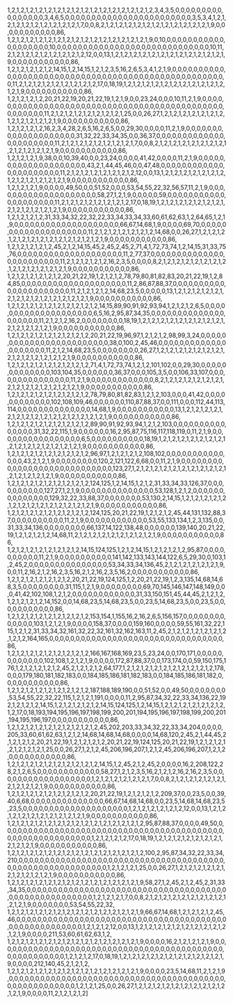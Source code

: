 1,2,1,2,1,2,1,2,1,2,1,2,1,2,1,2,1,2,1,2,1,2,1,2,1,2,1,2,1,2,1,2,3,4,3,5,0,0,0,0,0,0,0,0,0,0,0,0,0,0,0,0,3,4,6,5,0,0,0,0,0,0,0,0,0,0,0,0,0,0,0,0,0,0,0,0,0,0,0,0,3,5,3,4,1,2,1,2,1,2,1,2,1,2,1,2,1,2,1,2,1,2,1,7,0,0,8,2,1,2,1,2,1,2,1,2,1,2,1,2,1,2,1,2,1,2,1,2,1,2,1,9,0,0,0,0,0,0,0,0,0,0,0,86,
1,2,1,2,1,2,1,2,1,2,1,2,1,2,1,2,1,2,1,2,1,2,1,2,1,2,1,2,1,2,1,9,0,10,0,0,0,0,0,0,0,0,0,0,0,0,0,0,0,0,0,0,0,10,0,0,0,0,0,0,0,0,0,0,0,0,0,0,0,0,0,0,0,0,0,0,0,0,0,0,0,0,0,10,11,2,1,2,1,2,1,2,1,2,1,2,1,2,1,2,1,2,12,0,0,13,1,2,1,2,1,2,1,2,1,2,1,2,1,2,1,2,1,2,1,2,1,2,1,2,1,9,0,0,0,0,0,0,0,0,0,0,0,86,
1,2,1,2,1,2,1,2,1,2,14,15,1,2,14,15,1,2,1,2,3,5,16,2,6,5,3,4,1,2,1,9,0,0,0,0,0,0,0,0,0,0,0,0,0,0,0,0,0,0,0,0,0,0,0,0,0,0,0,0,0,0,0,0,0,0,0,0,0,0,0,0,0,0,0,0,0,0,0,0,0,0,0,0,11,2,1,2,1,2,1,2,1,2,1,2,1,2,1,2,1,2,17,0,18,19,1,2,1,2,1,2,1,2,1,2,1,2,1,2,1,2,1,2,1,2,1,2,1,2,1,9,0,0,0,0,0,0,0,0,0,0,0,86,
1,2,1,2,1,2,1,2,20,21,22,19,20,21,22,19,1,2,1,9,0,0,23,24,0,0,0,10,11,2,1,9,0,0,0,0,0,0,0,0,0,0,0,0,0,0,0,0,0,0,0,0,0,0,0,0,0,0,0,0,0,0,0,0,0,0,0,0,0,0,0,0,0,0,0,0,0,0,0,0,0,0,0,0,11,2,1,2,1,2,1,2,1,2,1,2,1,2,1,2,1,25,0,0,26,27,1,2,1,2,1,2,1,2,1,2,1,2,1,2,1,2,1,2,1,2,1,2,1,2,1,9,0,0,0,0,0,0,0,0,0,0,0,86,
1,2,1,2,1,2,1,2,16,2,3,4,28,2,6,5,16,2,6,5,0,0,29,30,0,0,0,0,11,2,1,9,0,0,0,0,0,0,0,0,0,0,0,0,0,0,0,0,0,0,0,0,31,32,22,33,34,35,0,0,36,37,0,0,0,0,0,0,0,0,0,0,0,0,0,0,0,0,0,0,0,0,0,0,11,2,1,2,1,2,1,2,1,2,1,2,1,2,1,2,1,7,0,0,8,2,1,2,1,2,1,2,1,2,1,2,1,2,1,2,1,2,1,2,1,2,1,2,1,2,1,9,0,0,0,0,0,0,0,0,0,0,0,86,
1,2,1,2,1,2,1,9,38,0,0,10,39,40,0,0,23,24,0,0,0,0,41,42,0,0,0,0,11,2,1,9,0,0,0,0,0,0,0,0,0,0,0,0,0,0,0,0,0,0,0,0,43,2,1,44,45,46,0,0,47,48,0,0,0,0,0,0,0,0,0,0,0,0,0,0,0,0,0,0,0,0,0,0,11,2,1,2,1,2,1,2,1,2,1,2,1,2,1,2,12,0,0,13,1,2,1,2,1,2,1,2,1,2,1,2,1,2,1,2,1,2,1,2,1,2,1,2,1,2,1,9,0,0,0,0,0,0,0,0,0,0,0,86,
1,2,1,2,1,2,1,9,0,0,0,0,49,50,0,0,51,52,0,0,0,53,54,55,22,32,56,57,11,2,1,9,0,0,0,0,0,0,0,0,0,0,0,0,0,0,0,0,0,0,0,0,58,27,1,2,1,9,0,0,0,0,0,59,0,0,0,0,0,0,0,0,0,0,0,0,0,0,0,0,0,0,0,0,11,2,1,2,1,2,1,2,1,2,1,2,1,2,1,2,17,0,18,19,1,2,1,2,1,2,1,2,1,2,1,2,1,2,1,2,1,2,1,2,1,2,1,2,1,2,1,9,0,0,0,0,0,0,0,0,0,0,0,86,
1,2,1,2,1,2,1,2,31,33,34,32,22,32,22,33,34,33,34,33,60,61,62,63,1,2,64,65,1,2,1,9,0,0,0,0,0,0,0,0,0,0,0,0,0,0,0,0,0,0,0,0,66,67,14,68,1,9,0,0,0,0,69,70,0,0,0,0,0,0,0,0,0,0,0,0,0,0,0,0,0,0,0,0,11,2,1,2,1,2,1,2,1,2,1,2,1,2,14,68,0,0,26,27,1,2,1,2,1,2,1,2,1,2,1,2,1,2,1,2,1,2,1,2,1,2,1,2,1,2,1,9,0,0,0,0,0,0,0,0,0,0,0,86,
1,2,1,2,1,2,1,2,1,2,45,2,1,2,14,15,45,2,45,2,45,2,71,4,1,72,73,74,1,2,14,15,31,33,75,76,0,0,0,0,0,0,0,0,0,0,0,0,0,0,0,0,0,0,0,0,11,2,77,37,0,0,0,0,0,0,0,0,0,0,0,0,0,0,0,0,0,0,0,0,0,0,0,0,11,2,1,2,1,2,1,2,1,2,16,2,3,5,0,0,0,0,8,2,1,2,1,2,1,2,1,2,1,2,1,2,1,2,1,2,1,2,1,2,1,2,1,2,1,2,1,9,0,0,0,0,0,0,0,0,0,0,0,86,
1,2,1,2,1,2,1,2,1,2,1,2,20,21,22,19,1,2,1,2,1,2,78,79,80,81,82,83,20,21,22,19,1,2,84,85,0,0,0,0,0,0,0,0,0,0,0,0,0,0,0,0,0,0,0,0,11,2,86,87,88,37,0,0,0,0,0,0,0,0,0,0,0,0,0,0,0,0,0,0,0,0,0,0,11,2,1,2,1,2,1,2,14,68,23,5,0,0,0,0,0,13,1,2,1,2,1,2,1,2,1,2,1,2,1,2,1,2,1,2,1,2,1,2,1,2,1,2,1,2,1,9,0,0,0,0,0,0,0,0,0,0,0,86,
1,2,1,2,1,2,1,2,1,2,1,2,1,2,1,2,1,2,1,2,14,15,89,90,91,92,93,94,1,2,1,2,1,2,6,5,0,0,0,0,0,0,0,0,0,0,0,0,0,0,0,0,0,0,0,0,6,5,16,2,95,87,34,35,0,0,0,0,0,0,0,0,0,0,0,0,0,0,0,0,0,0,0,0,11,2,1,2,1,2,16,2,0,0,0,0,0,0,0,0,18,19,1,2,1,2,1,2,1,2,1,2,1,2,1,2,1,2,1,2,1,2,1,2,1,2,1,2,1,2,1,9,0,0,0,0,0,0,0,0,0,0,0,86,
1,2,1,2,1,2,1,2,1,2,1,2,1,2,1,2,1,2,20,21,22,19,96,97,1,2,1,2,1,2,98,99,3,24,0,0,0,0,0,0,0,0,0,0,0,0,0,0,0,0,0,0,0,0,0,0,0,0,38,0,100,2,45,46,0,0,0,0,0,0,0,0,0,0,0,0,0,0,0,0,0,0,0,0,11,2,1,2,14,68,23,5,0,0,0,0,0,0,0,0,26,27,1,2,1,2,1,2,1,2,1,2,1,2,1,2,1,2,1,2,1,2,1,2,1,2,1,2,1,2,1,9,0,0,0,0,0,0,0,0,0,0,0,86,
1,2,1,2,1,2,1,2,1,2,1,2,1,2,1,2,1,2,71,4,1,72,73,74,1,2,1,2,101,102,0,0,29,30,0,0,0,0,0,0,0,0,0,0,0,0,0,103,104,35,0,0,0,0,0,0,36,37,0,0,0,105,3,5,0,0,106,33,107,0,0,0,0,0,0,0,0,0,0,0,0,0,0,0,11,2,1,9,0,0,0,0,0,0,0,0,0,0,0,0,8,2,1,2,1,2,1,2,1,2,1,2,1,2,1,2,1,2,1,2,1,2,1,2,1,2,1,2,1,2,1,9,0,0,0,0,0,0,0,0,0,0,0,86,
1,2,1,2,1,2,1,2,1,2,1,2,1,2,1,2,1,2,78,79,80,81,82,83,1,2,1,2,103,0,0,0,41,42,0,0,0,0,0,0,0,0,0,0,0,0,102,108,109,46,0,0,0,0,0,0,110,87,88,37,0,0,111,0,0,0,112,44,113,114,0,0,0,0,0,0,0,0,0,0,0,0,0,0,14,68,1,9,0,0,0,0,0,0,0,0,0,0,0,13,1,2,1,2,1,2,1,2,1,2,1,2,1,2,1,2,1,2,1,2,1,2,1,2,1,2,1,2,1,2,1,9,0,0,0,0,0,0,0,0,0,0,0,86,
1,2,1,2,1,2,1,2,1,2,1,2,1,2,1,2,1,2,89,90,91,92,93,94,1,2,1,2,103,0,0,0,0,0,0,0,0,0,0,0,0,0,0,0,31,32,22,115,1,9,0,0,0,0,0,0,16,2,95,87,75,116,117,118,119,0,11,2,1,9,0,0,0,0,0,0,0,0,0,0,0,0,0,0,0,0,6,5,0,0,0,0,0,0,0,0,0,0,18,19,1,2,1,2,1,2,1,2,1,2,1,2,1,2,1,2,1,2,1,2,1,2,1,2,1,2,1,2,1,2,1,9,0,0,0,0,0,0,0,0,0,0,0,86,
1,2,1,2,1,2,1,2,1,2,1,2,1,2,1,2,1,2,96,97,1,2,1,2,1,2,1,2,108,102,0,0,0,0,0,0,0,0,0,0,0,0,0,0,43,2,1,2,1,9,0,0,0,0,0,0,0,0,120,2,121,122,6,68,0,0,11,2,1,9,0,0,0,0,0,0,0,0,0,0,0,0,0,0,0,0,0,0,0,0,0,0,0,0,0,0,0,0,123,27,1,2,1,2,1,2,1,2,1,2,1,2,1,2,1,2,1,2,1,2,1,2,1,2,1,2,1,2,1,2,1,9,0,0,0,0,0,0,0,0,0,0,0,86,
1,2,1,2,1,2,1,2,1,2,1,2,1,2,1,2,1,2,124,125,1,2,14,15,1,2,1,2,31,33,34,33,126,37,0,0,0,0,0,0,0,0,0,0,127,27,1,2,1,9,0,0,0,0,0,0,0,0,0,0,0,0,0,0,53,128,1,2,1,2,0,0,0,0,0,0,0,0,0,0,0,0,0,0,129,32,22,33,88,37,0,0,0,0,0,0,0,53,130,2,14,15,1,2,1,2,1,2,1,2,1,2,1,2,1,2,1,2,1,2,1,2,1,2,1,2,1,2,1,2,1,9,0,0,0,0,0,0,0,0,0,0,0,86,
1,2,1,2,1,2,1,2,1,2,1,2,1,2,1,2,1,2,124,125,20,21,22,19,1,2,1,2,1,2,45,44,131,132,88,37,0,0,0,0,0,0,0,0,0,0,11,2,1,9,0,0,0,0,0,0,0,0,0,0,0,0,53,55,133,134,1,2,3,135,0,0,31,33,34,136,0,0,0,0,0,0,0,0,66,137,14,122,138,48,0,0,0,0,0,0,139,140,20,21,22,19,1,2,1,2,1,2,1,2,14,68,11,2,1,2,1,2,1,2,1,2,1,2,1,2,1,2,1,2,1,9,0,0,0,0,0,0,0,0,0,0,0,86,
1,2,1,2,1,2,1,2,1,2,1,2,1,2,1,2,14,15,124,125,1,2,1,2,14,15,1,2,1,2,1,2,1,2,95,87,0,0,0,0,0,0,0,0,0,0,11,2,1,9,0,0,0,0,0,0,0,0,0,0,141,142,133,143,144,122,6,5,29,30,0,103,1,2,45,2,0,0,0,0,0,0,0,0,0,0,0,0,0,0,0,53,34,33,34,136,45,2,1,2,1,2,1,2,1,2,1,2,1,9,0,0,11,2,16,2,1,2,16,2,3,5,16,2,1,2,16,2,3,5,16,2,0,0,0,0,0,0,0,0,0,0,0,86,
1,2,1,2,1,2,1,2,1,2,1,2,1,2,20,21,22,19,124,125,1,2,20,21,22,19,1,2,3,135,14,68,14,68,3,5,0,0,0,0,0,0,0,0,31,115,1,2,1,9,0,0,0,0,0,0,0,0,69,70,145,146,147,148,149,0,0,0,41,42,102,108,1,2,1,2,0,0,0,0,0,0,0,0,0,0,0,0,31,33,150,151,45,44,45,2,1,2,1,2,1,2,1,2,1,2,1,2,14,152,0,0,14,68,23,5,14,68,23,5,0,0,23,5,14,68,23,5,0,0,23,5,0,0,0,0,0,0,0,0,0,0,0,86,
1,2,1,2,1,2,1,2,1,2,1,2,1,2,1,2,1,2,153,154,1,155,16,2,16,2,6,5,156,157,0,0,0,0,0,0,0,0,0,0,0,0,0,103,1,2,1,2,1,9,0,0,0,0,158,37,0,0,0,0,159,160,0,0,0,0,59,55,161,32,22,115,1,2,1,2,31,33,34,32,161,32,22,32,161,32,162,163,11,2,45,2,1,2,1,2,1,2,1,2,1,2,1,2,1,2,1,2,164,165,0,0,0,0,0,0,0,0,0,0,0,0,0,0,0,0,0,0,0,0,0,0,0,0,0,0,0,0,0,0,0,0,0,86,
1,2,1,2,1,2,1,2,1,2,1,2,1,2,1,2,1,2,166,167,168,169,23,5,23,24,0,0,170,171,0,0,0,0,0,0,0,0,0,0,0,0,102,108,1,2,1,2,1,9,0,0,0,0,172,87,88,37,0,0,173,174,0,0,59,150,175,176,1,2,1,2,1,2,1,2,1,2,45,2,1,2,1,2,1,2,64,177,1,2,1,2,1,2,1,2,1,2,1,2,1,2,1,2,1,2,1,2,178,0,0,0,179,180,181,182,183,0,0,184,185,186,181,182,183,0,0,184,185,186,181,182,0,0,0,0,0,0,0,0,0,0,0,86,
1,2,1,2,1,2,1,2,1,2,1,2,1,2,1,2,1,2,187,188,189,190,0,0,51,52,0,0,49,50,0,0,0,0,0,0,0,53,54,55,22,32,22,115,1,2,1,2,1,191,0,0,0,0,11,2,95,87,34,32,22,33,34,136,22,192,1,2,1,2,1,2,14,15,1,2,1,2,1,2,1,2,1,2,14,15,124,125,1,2,14,15,1,2,1,2,1,2,1,2,1,2,1,2,1,2,1,2,17,0,18,193,194,195,196,197,198,199,200,201,194,195,196,197,198,199,200,201,194,195,196,197,0,0,0,0,0,0,0,0,0,0,0,86,
1,2,1,2,1,2,1,2,1,2,1,2,1,2,1,2,1,2,1,2,45,202,203,33,34,32,22,33,34,204,0,0,0,0,205,33,60,61,62,63,1,2,1,2,14,68,14,68,14,68,0,0,0,0,14,68,120,2,45,2,1,44,45,2,1,2,1,2,1,2,20,21,22,19,1,2,1,2,1,2,1,2,20,21,22,19,124,125,20,21,22,19,1,2,1,2,1,2,1,2,1,2,1,2,1,2,1,25,0,0,26,27,1,2,1,2,45,206,196,207,1,2,1,2,45,206,196,207,1,2,1,2,0,0,0,0,0,0,0,0,0,0,0,86,
1,2,1,2,1,2,1,2,1,2,1,2,1,2,1,2,1,2,1,2,14,15,1,2,45,2,1,2,45,2,0,0,0,0,16,2,208,122,28,2,1,2,6,5,0,0,0,0,0,0,0,0,0,0,0,0,58,27,1,2,1,2,3,5,16,2,1,2,1,2,16,2,16,2,3,5,0,0,0,0,0,0,0,0,0,0,0,0,0,0,0,0,0,0,1,2,1,2,1,2,1,2,1,2,1,2,1,7,0,0,8,2,1,2,1,2,1,2,1,2,1,2,1,2,1,2,1,2,1,2,1,9,0,0,0,0,0,0,0,0,0,0,0,86,
1,2,1,2,1,2,1,2,1,2,1,2,1,2,1,2,1,2,20,21,22,19,1,2,1,2,1,2,1,2,209,37,0,0,23,5,0,0,39,40,6,68,0,0,0,0,0,0,0,0,0,0,0,0,0,0,66,67,14,68,14,68,0,0,23,5,14,68,14,68,23,5,23,5,0,0,0,0,0,0,0,0,0,0,0,0,0,0,0,0,0,0,0,0,1,2,1,2,1,2,1,2,1,2,1,2,12,0,0,13,1,2,1,2,1,2,1,2,1,2,1,2,1,2,1,2,1,2,1,2,1,9,0,0,0,0,0,0,0,0,0,0,0,86,
1,2,1,2,1,2,1,2,1,2,1,2,1,2,1,2,1,2,1,2,1,2,1,2,1,2,1,2,1,2,95,87,88,37,0,0,0,0,49,50,0,0,0,0,0,0,0,0,0,0,0,0,0,0,0,0,0,0,0,0,0,0,0,0,0,0,0,0,0,0,0,0,0,0,0,0,0,0,0,0,0,0,0,0,0,0,0,0,0,0,0,0,0,0,0,0,0,0,1,2,1,2,1,2,1,2,17,0,18,19,1,2,1,2,1,2,1,2,1,2,1,2,1,2,1,2,1,2,1,2,1,9,0,0,0,0,0,0,0,0,0,0,0,86,
1,2,1,2,1,2,1,2,1,2,1,2,1,2,1,2,1,2,1,2,1,2,1,2,1,2,1,2,1,2,100,2,95,87,34,32,22,33,34,210,0,0,0,0,0,0,0,0,0,0,0,0,0,0,0,0,0,0,0,0,0,0,0,0,0,0,0,0,0,0,0,0,0,0,0,0,0,0,0,0,0,0,0,0,0,0,0,0,0,0,0,0,0,0,0,0,0,0,1,2,1,2,1,2,1,25,0,0,26,27,1,2,1,2,1,2,1,2,1,2,1,2,1,2,1,2,1,2,1,2,1,9,0,0,0,0,0,0,0,0,0,0,0,86,
1,2,1,2,1,2,1,2,1,2,1,2,1,2,1,2,1,2,1,2,1,2,1,2,1,2,1,2,1,9,58,27,1,2,45,2,1,2,45,2,31,33,34,35,0,0,0,0,0,0,0,0,0,0,0,0,0,0,0,0,0,0,0,0,0,0,0,0,0,0,0,0,0,0,0,0,0,0,0,0,0,0,0,0,0,0,0,0,0,0,0,0,0,0,0,0,0,0,1,2,1,2,1,2,1,7,0,0,8,2,1,2,1,2,1,2,1,2,1,2,1,2,1,2,1,2,1,2,1,2,1,9,0,0,0,0,0,0,0,53,54,55,22,32,
1,2,1,2,1,2,1,2,1,2,1,2,1,2,1,2,1,2,1,2,1,2,1,2,1,2,1,2,1,9,66,67,14,68,1,2,1,2,1,2,1,2,45,46,0,0,0,0,0,0,0,0,0,0,0,0,0,0,0,0,0,0,0,0,0,0,0,0,0,0,0,0,0,0,0,0,0,0,0,0,0,0,0,0,0,0,0,0,0,0,0,0,0,0,0,0,0,0,1,2,1,2,1,2,12,0,0,13,1,2,1,2,1,2,1,2,1,2,1,2,1,2,1,2,1,2,1,2,1,2,1,9,0,0,0,0,211,53,60,61,62,63,1,2,
1,2,1,2,1,2,1,2,1,2,1,2,1,2,1,2,1,2,1,2,1,2,1,2,1,2,1,2,1,9,0,0,0,0,16,2,1,2,1,2,1,2,1,9,0,0,0,0,0,0,0,0,0,0,0,0,0,0,0,0,0,0,0,0,0,0,0,0,0,0,0,0,0,0,0,0,0,0,0,0,0,0,0,0,0,0,0,0,0,0,0,0,0,0,0,0,0,0,1,2,1,2,1,2,17,0,18,19,1,2,1,2,1,2,1,2,1,2,1,2,1,2,1,2,1,2,1,2,1,2,1,9,0,0,0,0,212,140,45,2,1,2,1,2,
1,2,1,2,1,2,1,2,1,2,1,2,1,2,1,2,1,2,1,2,1,2,1,2,1,2,1,2,1,9,0,0,0,0,23,5,14,68,11,2,1,2,1,9,0,0,0,0,0,0,0,0,0,0,0,0,0,0,0,0,0,0,0,0,0,0,0,0,0,0,0,0,0,0,0,0,0,0,0,0,0,0,0,0,0,0,0,0,0,0,0,0,0,0,0,0,0,0,1,2,1,2,1,25,0,0,26,27,1,2,1,2,1,2,1,2,1,2,1,2,1,2,1,2,1,2,1,2,1,2,1,9,0,0,0,0,11,2,1,2,1,2,1,2]
